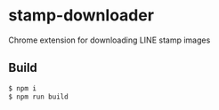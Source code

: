 # stamp-downloader

Chrome extension for downloading LINE stamp images

## Build

```sh
$ npm i
$ npm run build
```
